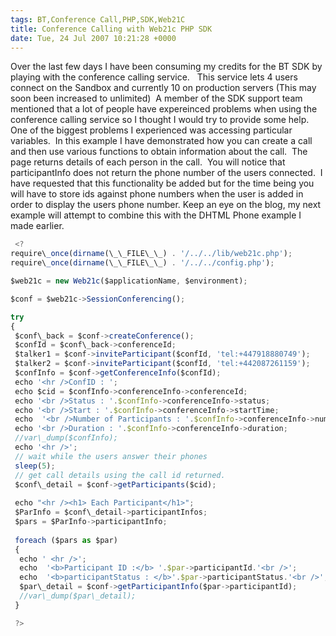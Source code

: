 ```yaml
---
tags: BT,Conference Call,PHP,SDK,Web21C
title: Conference Calling with Web21c PHP SDK 
date: Tue, 24 Jul 2007 10:21:28 +0000
---
```

Over the last few days I have been consuming my credits for the BT SDK by playing with the conference calling service.   This service lets 4 users connect on the Sandbox and currently 10 on production servers (This may soon been increased to unlimited)  A member of the SDK support team mentioned that a lot of people have expereinced problems when using the conference calling service so I thought I would try to provide some help.  One of the biggest problems I experienced was accessing particular variables.  In this example I have demonstrated how you can create a call and then use various functions to obtain information about the call.  The page returns details of each person in the call.  You will notice that participantInfo does not return the phone number of the users connected.  I have requested that this functionality be added but for the time being you will have to store ids against phone numbers when the user is added in order to display the users phone number. Keep an eye on the blog, my next example will attempt to combine this with the DHTML Phone example I made earlier.
```js
 <? 
require\_once(dirname(\_\_FILE\_\_) . '/../../lib/web21c.php'); 
require\_once(dirname(\_\_FILE\_\_) . '/../../config.php');
```
```js
$web21c = new Web21c($applicationName, $environment);
```
```js
$conf = $web21c->SessionConferencing();
```
```js
try 
{ 
 $conf\_back = $conf->createConference(); 
 $confId = $conf\_back->conferenceId; 
 $talker1 = $conf->inviteParticipant($confId, 'tel:+447918880749'); 
 $talker2 = $conf->inviteParticipant($confId, 'tel:+442087261159'); 
 $confInfo = $conf->getConferenceInfo($confId); 
 echo '<hr />ConfID : '; 
 echo $cid = $confInfo->conferenceInfo->conferenceId;   
 echo '<br />Status : '.$confInfo->conferenceInfo->status;   
 echo '<br />Start : '.$confInfo->conferenceInfo->startTime;   
 echo  '<br />Number of Participants : '.$confInfo->conferenceInfo->numberOfParticipants;   
 echo '<br />Duration : '.$confInfo->conferenceInfo->duration;   
 //var\_dump($confInfo); 
 echo '<hr />'; 
 // wait while the users answer their phones 
 sleep(5); 
 // get call details using the call id returned. 
 $conf\_detail = $conf->getParticipants($cid); 
  
 echo "<hr /><h1> Each Participant</h1>"; 
 $ParInfo = $conf\_detail->participantInfos; 
 $pars = $ParInfo->participantInfo; 
  
 foreach ($pars as $par) 
 { 
  echo ' <hr />'; 
  echo  '<b>Participant ID :</b> '.$par->participantId.'<br />'; 
  echo  '<b>participantStatus : </b>'.$par->participantStatus.'<br />'; 
  $par\_detail = $conf->getParticipantInfo($par->participantId); 
  //var\_dump($par\_detail); 
 }
```
```js
 ?>
```
